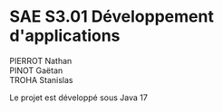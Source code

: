 # SAE S3.01 Développement d'applications

PIERROT Nathan  
PINOT Gaëtan  
TROHA Stanislas

Le projet est développé sous Java 17
